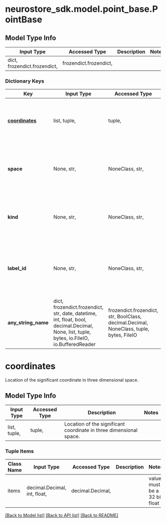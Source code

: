 # neurostore_sdk.model.point_base.PointBase

## Model Type Info
Input Type | Accessed Type | Description | Notes
------------ | ------------- | ------------- | -------------
dict, frozendict.frozendict,  | frozendict.frozendict,  |  | 

### Dictionary Keys
Key | Input Type | Accessed Type | Description | Notes
------------ | ------------- | ------------- | ------------- | -------------
**[coordinates](#coordinates)** | list, tuple,  | tuple,  | Location of the significant coordinate in three dimensional space. | [optional] 
**space** | None, str,  | NoneClass, str,  | Template space used to determine coordinate Examples include TAL or MNI. | [optional] 
**kind** | None, str,  | NoneClass, str,  | Method of how point was derived (e.g., center of mass) | [optional] 
**label_id** | None, str,  | NoneClass, str,  | If the point is associated with an image, this is the value the point takes in that image. | [optional] 
**any_string_name** | dict, frozendict.frozendict, str, date, datetime, int, float, bool, decimal.Decimal, None, list, tuple, bytes, io.FileIO, io.BufferedReader | frozendict.frozendict, str, BoolClass, decimal.Decimal, NoneClass, tuple, bytes, FileIO | any string name can be used but the value must be the correct type | [optional]

# coordinates

Location of the significant coordinate in three dimensional space.

## Model Type Info
Input Type | Accessed Type | Description | Notes
------------ | ------------- | ------------- | -------------
list, tuple,  | tuple,  | Location of the significant coordinate in three dimensional space. | 

### Tuple Items
Class Name | Input Type | Accessed Type | Description | Notes
------------- | ------------- | ------------- | ------------- | -------------
items | decimal.Decimal, int, float,  | decimal.Decimal,  |  | value must be a 32 bit float

[[Back to Model list]](../../README.md#documentation-for-models) [[Back to API list]](../../README.md#documentation-for-api-endpoints) [[Back to README]](../../README.md)

